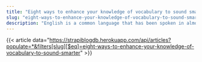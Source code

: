 ```yaml
---
title: "Eight ways to enhance your knowledge of vocabulary to sound smarter"
slug: "eight-ways-to-enhance-your-knowledge-of-vocabulary-to-sound-smarter"
description: "English is a common language that has been spoken in almost all countries. English is the best communication language in major digital activities. Novelists, IT professionals, students, entrepreneurs, doctors, and working professionals use English in their workplace and academic studies. English has become quite common in social life as well."
---
```


{{< article data="https://strapiblogdb.herokuapp.com/api/articles?populate=*&filters[slug][$eq]=eight-ways-to-enhance-your-knowledge-of-vocabulary-to-sound-smarter" >}}
